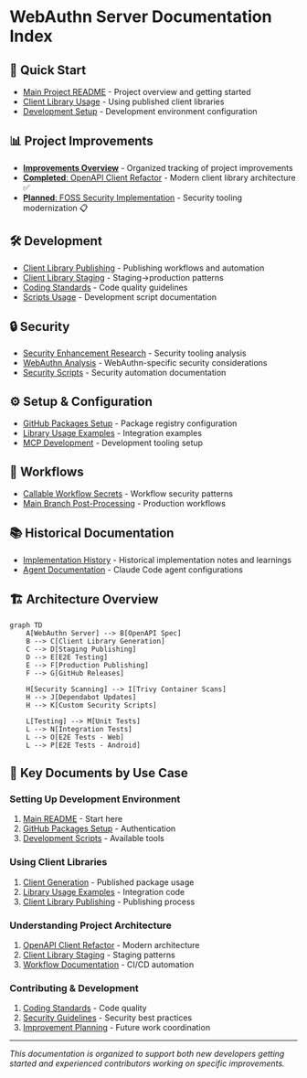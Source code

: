 # WebAuthn Server Documentation Index

## 🚀 Quick Start
- [Main Project README](../README.md) - Project overview and getting started
- [Client Library Usage](./setup/client-generation.md) - Using published client libraries
- [Development Setup](./setup/github-packages-setup.md) - Development environment configuration

## 📊 Project Improvements
- [**Improvements Overview**](./improvements/README.md) - Organized tracking of project improvements
- [**Completed**: OpenAPI Client Refactor](./improvements/completed/openapi-client-refactor.md) - Modern client library architecture ✅
- [**Planned**: FOSS Security Implementation](./improvements/planned/foss-security-implementation.md) - Security tooling modernization 📋

## 🛠️ Development
- [Client Library Publishing](./development/client-library-publishing.md) - Publishing workflows and automation
- [Client Library Staging](./development/client-library-staging.md) - Staging→production patterns
- [Coding Standards](./development/coding-standards.md) - Code quality guidelines
- [Scripts Usage](./development/scripts-usage.md) - Development script documentation

## 🔒 Security
- [Security Enhancement Research](./security/security-enhancement-research.md) - Security tooling analysis
- [WebAuthn Analysis](./security/webauthn-analysis.md) - WebAuthn-specific security considerations
- [Security Scripts](./development/security-scripts.md) - Security automation documentation

## ⚙️ Setup & Configuration
- [GitHub Packages Setup](./setup/github-packages-setup.md) - Package registry configuration
- [Library Usage Examples](./setup/library-usage.md) - Integration examples
- [MCP Development](./setup/mcp-development.md) - Development tooling setup

## 🔧 Workflows
- [Callable Workflow Secrets](./development/workflows/callable-workflow-secrets.md) - Workflow security patterns
- [Main Branch Post-Processing](./development/workflows/main-branch-post-processing.md) - Production workflows

## 📚 Historical Documentation
- [Implementation History](./history/) - Historical implementation notes and learnings
- [Agent Documentation](./agents/) - Claude Code agent configurations

## 🏗️ Architecture Overview

```mermaid
graph TD
    A[WebAuthn Server] --> B[OpenAPI Spec]
    B --> C[Client Library Generation]
    C --> D[Staging Publishing]
    D --> E[E2E Testing]
    E --> F[Production Publishing]
    F --> G[GitHub Releases]
    
    H[Security Scanning] --> I[Trivy Container Scans]
    H --> J[Dependabot Updates] 
    H --> K[Custom Security Scripts]
    
    L[Testing] --> M[Unit Tests]
    L --> N[Integration Tests]
    L --> O[E2E Tests - Web]
    L --> P[E2E Tests - Android]
```

## 📖 Key Documents by Use Case

### **Setting Up Development Environment**
1. [Main README](../README.md) - Start here
2. [GitHub Packages Setup](./setup/github-packages-setup.md) - Authentication
3. [Development Scripts](./development/scripts-usage.md) - Available tools

### **Using Client Libraries**
1. [Client Generation](./setup/client-generation.md) - Published package usage
2. [Library Usage Examples](./setup/library-usage.md) - Integration code
3. [Client Library Publishing](./development/client-library-publishing.md) - Publishing process

### **Understanding Project Architecture** 
1. [OpenAPI Client Refactor](./improvements/completed/openapi-client-refactor.md) - Modern architecture
2. [Client Library Staging](./development/client-library-staging.md) - Staging patterns
3. [Workflow Documentation](./development/workflows/) - CI/CD automation

### **Contributing & Development**
1. [Coding Standards](./development/coding-standards.md) - Code quality
2. [Security Guidelines](./security/) - Security best practices  
3. [Improvement Planning](./improvements/) - Future work coordination

---

*This documentation is organized to support both new developers getting started and experienced contributors working on specific improvements.*